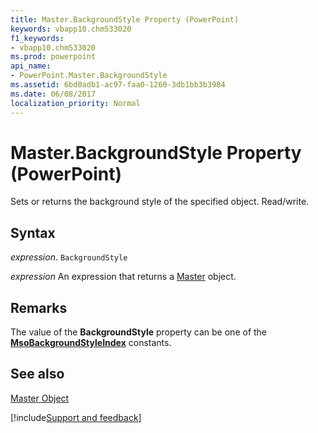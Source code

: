 ```yaml
---
title: Master.BackgroundStyle Property (PowerPoint)
keywords: vbapp10.chm533020
f1_keywords:
- vbapp10.chm533020
ms.prod: powerpoint
api_name:
- PowerPoint.Master.BackgroundStyle
ms.assetid: 6bd0adb1-ac97-faa0-1260-3db1bb3b3984
ms.date: 06/08/2017
localization_priority: Normal
---
```



# Master.BackgroundStyle Property (PowerPoint)

Sets or returns the background style of the specified object. Read/write.


## Syntax

 _expression_. `BackgroundStyle`

 _expression_ An expression that returns a [Master](./PowerPoint.Master.md) object.


## Remarks

The value of the  **BackgroundStyle** property can be one of the **[MsoBackgroundStyleIndex](Office.MsoBackgroundStyleIndex.md)** constants.


## See also


[Master Object](PowerPoint.Master.md)

[!include[Support and feedback](~/includes/feedback-boilerplate.md)]